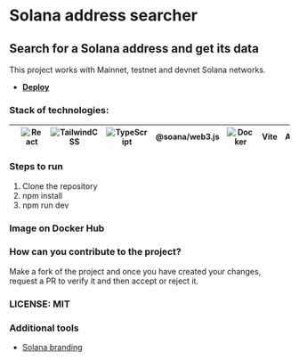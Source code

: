 # Solana address searcher

## Search for a Solana address and get its data

This project works with Mainnet, testnet and devnet Solana networks.

- [**Deploy**](https://leandrogavidia.github.io/solana-address-searcher)

### **Stack of technologies:**

|![Solana](./public/solana-logo.svg)|![React](https://www.vectorlogo.zone/logos/reactjs/reactjs-icon.svg)|![TailwindCSS](https://www.vectorlogo.zone/logos/tailwindcss/tailwindcss-icon.svg)|![TypeScript](https://www.vectorlogo.zone/logos/typescriptlang/typescriptlang-icon.svg)|@soana/web3.js|![Docker](https://www.vectorlogo.zone/logos/docker/docker-icon.svg)|Vite|Alchemy|
|--|--|--|--|--|--|--|--|

### Steps to run

1. Clone the repository
2. npm install
3. npm run dev

### Image on Docker Hub

### How can you contribute to the project?

Make a fork of the project and once you have created your changes, request a PR to verify it and then accept or reject it.

### LICENSE: MIT

### Additional tools

- [Solana branding](https://solana.com/branding)